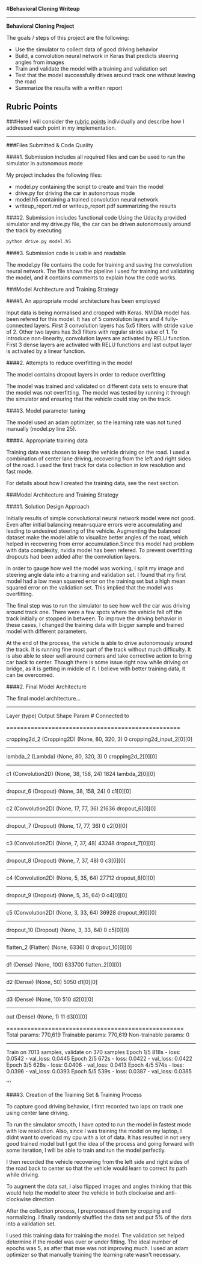 
#**Behavioral Cloning Writeup** 


---

**Behavioral Cloning Project**

The goals / steps of this project are the following:
* Use the simulator to collect data of good driving behavior
* Build, a convolution neural network in Keras that predicts steering angles from images
* Train and validate the model with a training and validation set
* Test that the model successfully drives around track one without leaving the road
* Summarize the results with a written report



## Rubric Points
###Here I will consider the [rubric points](https://review.udacity.com/#!/rubrics/432/view) individually and describe how I addressed each point in my implementation.  

---
###Files Submitted & Code Quality

####1. Submission includes all required files and can be used to run the simulator in autonomous mode

My project includes the following files:
* model.py containing the script to create and train the model
* drive.py for driving the car in autonomous mode
* model.h5 containing a trained convolution neural network 
* writeup_report.md or writeup_report.pdf summarizing the results

####2. Submission includes functional code
Using the Udacity provided simulator and my drive.py file, the car can be driven autonomously around the track by executing 
```sh
python drive.py model.h5
```

####3. Submission code is usable and readable

The model.py file contains the code for training and saving the convolution neural network. The file shows the pipeline I used for training and validating the model, and it contains comments to explain how the code works.

###Model Architecture and Training Strategy

####1. An appropriate model architecture has been employed

Input data is being normalised and cropped with Keras.
NVIDIA model has been refered for this model. It has of 5 convolution layers and 4 fully-connected layers.
First 3 convolution layers has 5x5 filters with stride value of 2. Other two layers has 3x3 filters with regular stride value of 1. To introduce non-linearity, convolution layers are activated by RELU function.
First 3 dense layers are activated with RELU functions and last output layer is activated by a linear function.


####2. Attempts to reduce overfitting in the model

The model contains dropout layers in order to reduce overfitting 

The model was trained and validated on different data sets to ensure that the model was not overfitting. The model was tested by running it through the simulator and ensuring that the vehicle could stay on the track.

####3. Model parameter tuning

The model used an adam optimizer, so the learning rate was not tuned manually (model.py line 25).

####4. Appropriate training data

Training data was chosen to keep the vehicle driving on the road. I used a combination of center lane driving, recovering from the left and right sides of the road. I used the first track for data collection in low resolution and fast mode.

For details about how I created the training data, see the next section. 

###Model Architecture and Training Strategy

####1. Solution Design Approach

Initially results of simple convolutional neural network model were not good. Even after initial balancing mean-square errors were accumulating and leading to undesired steering of the vehicle. Augmenting the balanced dataset make the model able to visualize better angles of the road, which helped in recovering from error accumulation.Since this model had problem with data complexity, nvidia model has been refered. To prevent overfitting dropouts had been added after the convolution layers.

In order to gauge how well the model was working, I split my image and steering angle data into a training and validation set. I found that my first model had a low mean squared error on the training set but a high mean squared error on the validation set. This implied that the model was overfitting. 

The final step was to run the simulator to see how well the car was driving around track one. There were a few spots where the vehicle fell off the track initially or stopped in between. To improve the driving behavior in these cases, I changed the training data with bigger sample and trained model with different parameters.

At the end of the process, the vehicle is able to drive autonomously around the track. It is running fine most part of the track without much difficulty. It is also able to steer well around corners and take corrective action to bring car back to center. Though there is some issue right now while driving on bridge, as it is getting in middle of it. I believe with better training data, it can be overcomed.

####2. Final Model Architecture

The final model architecture...

____________________________________________________________________________________________________
Layer (type)                     Output Shape          Param #     Connected to               

==================================================

cropping2d_2 (Cropping2D)        (None, 80, 320, 3)    0           cropping2d_input_2[0][0]         
____________________________________________________________________________________________________
lambda_2 (Lambda)                (None, 80, 320, 3)    0           cropping2d_2[0][0]               
____________________________________________________________________________________________________
c1 (Convolution2D)               (None, 38, 158, 24)   1824        lambda_2[0][0]                   
____________________________________________________________________________________________________
dropout_6 (Dropout)              (None, 38, 158, 24)   0           c1[0][0]                         
____________________________________________________________________________________________________
c2 (Convolution2D)               (None, 17, 77, 36)    21636       dropout_6[0][0]                  
____________________________________________________________________________________________________
dropout_7 (Dropout)              (None, 17, 77, 36)    0           c2[0][0]                         
____________________________________________________________________________________________________
c3 (Convolution2D)               (None, 7, 37, 48)     43248       dropout_7[0][0]                  
____________________________________________________________________________________________________
dropout_8 (Dropout)              (None, 7, 37, 48)     0           c3[0][0]                         
____________________________________________________________________________________________________
c4 (Convolution2D)               (None, 5, 35, 64)     27712       dropout_8[0][0]                  
____________________________________________________________________________________________________
dropout_9 (Dropout)              (None, 5, 35, 64)     0           c4[0][0]                         
____________________________________________________________________________________________________
c5 (Convolution2D)               (None, 3, 33, 64)     36928       dropout_9[0][0]                  
____________________________________________________________________________________________________
dropout_10 (Dropout)             (None, 3, 33, 64)     0           c5[0][0]                         
____________________________________________________________________________________________________
flatten_2 (Flatten)              (None, 6336)          0           dropout_10[0][0]                 
____________________________________________________________________________________________________
d1 (Dense)                       (None, 100)           633700      flatten_2[0][0]                  
____________________________________________________________________________________________________
d2 (Dense)                       (None, 50)            5050        d1[0][0]                         
____________________________________________________________________________________________________
d3 (Dense)                       (None, 10)            510         d2[0][0]                         
____________________________________________________________________________________________________
out (Dense)                      (None, 1)             11          d3[0][0]            

===================================================
Total params: 770,619
Trainable params: 770,619
Non-trainable params: 0
____________________________________________________________________________________________________
Train on 7013 samples, validate on 370 samples
Epoch 1/5
818s - loss: 0.0542 - val_loss: 0.0445
Epoch 2/5
672s - loss: 0.0422 - val_loss: 0.0422
Epoch 3/5
628s - loss: 0.0406 - val_loss: 0.0413
Epoch 4/5
574s - loss: 0.0396 - val_loss: 0.0393
Epoch 5/5
539s - loss: 0.0387 - val_loss: 0.0385

'''

####3. Creation of the Training Set & Training Process

To capture good driving behavior, I first recorded two laps on track one using center lane driving. 

To run the simulator smooth, I have opted to run the model in fastest mode with low resolution. Also, since I was training the model on my laptop, I didnt want to overload my cpu with a lot of data. It has resulted in not very good trained model but I got the idea of the process and going forward with some iteration, I will be able to train and run the model perfectly.

I then recorded the vehicle recovering from the left side and right sides of the road back to center so that the vehicle would learn to correct its path while driving.

To augment the data sat, I also flipped images and angles thinking that this would help the model to steer the vehicle in both clockwise and anti-clockwise direction.

After the collection process, I preprocessed them by cropping and normalizing. I finally randomly shuffled the data set and put 5% of the data into a validation set. 

I used this training data for training the model. The validation set helped determine if the model was over or under fitting. The ideal number of epochs was 5, as after that mse was not improving much. I used an adam optimizer so that manually training the learning rate wasn't necessary.



```python

```
